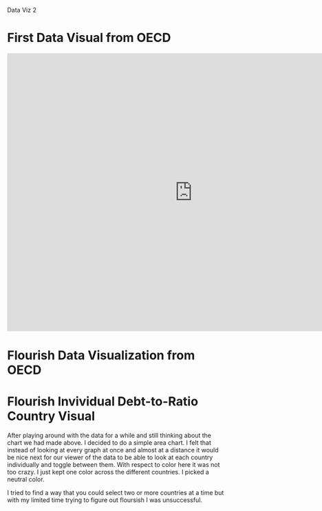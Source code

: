 Data Viz 2

# First Data Visual from OECD
<iframe src="https://data.oecd.org/chart/6BmB" width="860" height="645" style="border: 0" mozallowfullscreen="true" webkitallowfullscreen="true" allowfullscreen="true"><a href="https://data.oecd.org/chart/6BmB" target="_blank">OECD Chart: General government debt, Total, % of GDP, Annual, 2017</a></iframe>

# Flourish Data Visualization from OECD
<div class="flourish-embed flourish-chart" data-src="visualisation/8567533"><script src="https://public.flourish.studio/resources/embed.js"></script></div>

# Flourish Invividual Debt-to-Ratio Country Visual
After playing around with the data for a while and still thinking about the chart we had made above. I decided to do a simple area chart.
I felt that instead of looking at every graph at once and almost at a distance it would be nice next for our viewer of the data to be able 
to look at each country individually and toggle between them. With respect to color here it was not too crazy. I just kept one color across the 
different countries. I picked a neutral color. 

I tried to find a way that you could select two or more countries at a time but with my limited time trying to figure out floursish I was unsuccessful. 

<div class="flourish-embed flourish-chart" data-src="visualisation/8567733"><script src="https://public.flourish.studio/resources/embed.js"></script></div>
